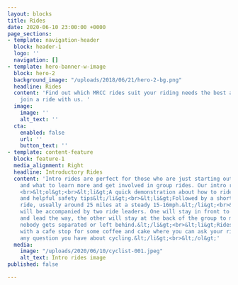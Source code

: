 ```yaml
---
layout: blocks
title: Rides
date: 2020-06-10 23:00:00 +0000
page_sections:
- template: navigation-header
  block: header-1
  logo: ''
  navigation: []
- template: hero-banner-w-image
  block: hero-2
  background_image: "/uploads/2018/06/21/hero-2-bg.png"
  headline: Rides
  content: 'Find out which MRCC rides suit your riding needs the best and when to
    join a ride with us. '
  image:
    image: ''
    alt_text: ''
  cta:
    enabled: false
    url: ''
    button_text: ''
- template: content-feature
  block: feature-1
  media_alignment: Right
  headline: Introductory Rides
  content: 'Intro rides are perfect for those who are just starting out in road cycling
    and what to learn more and get involved in group rides. Our intro rides include:
    <br>&lt;ol&gt;<br>&lt;li&gt;A quick demonstration about how to ride in a group
    and helpful safety tips&lt;/li&gt;<br>&lt;li&gt;Followed by a short easy paced
    ride, usually around 25 miles at a steady 15-16mph.&lt;/li&gt;<br>&lt;li&gt;Rides
    will be accompanied by two ride leaders. One will stay in front to set the pace
    and lead the way, the other will stay at the back of the group to make sure that
    nobody gets separated or left behind.&lt;/li&gt;<br>&lt;li&gt;Rides will finish
    with a cafe stop for some coffee and cake where you can ask your ride leaders
    any question you have about cycling.&lt;/li&gt;<br>&lt;/ol&gt;'
  media:
    image: "/uploads/2020/06/10/cyclist-001.jpeg"
    alt_text: Intro rides image
published: false

---
```

